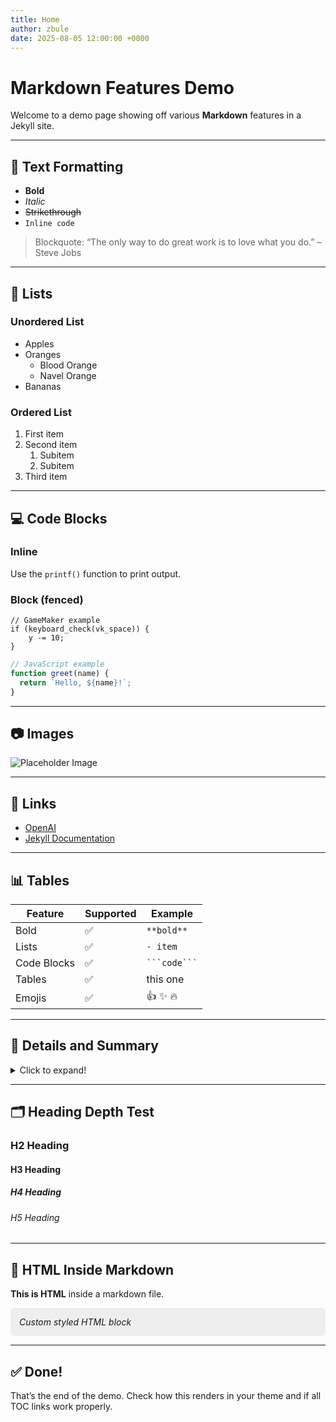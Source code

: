 ```yaml
---
title: Home
author: zbule
date: 2025-08-05 12:00:00 +0000
---
```


# Markdown Features Demo

Welcome to a demo page showing off various **Markdown** features in a Jekyll site.

---

## 📝 Text Formatting

- **Bold**
- *Italic*
- ~~Strikethrough~~
- `Inline code`

> Blockquote: “The only way to do great work is to love what you do.” – Steve Jobs

---

## 🔢 Lists

### Unordered List

- Apples
- Oranges
  - Blood Orange
  - Navel Orange
- Bananas

### Ordered List

1. First item
2. Second item
   1. Subitem
   2. Subitem
3. Third item

---

## 💻 Code Blocks

### Inline

Use the `printf()` function to print output.

### Block (fenced)

```gml
// GameMaker example
if (keyboard_check(vk_space)) {
    y -= 10;
}
````

```js
// JavaScript example
function greet(name) {
  return `Hello, ${name}!`;
}
```

---

## 📷 Images

![Placeholder Image](https://via.placeholder.com/300x150.png?text=Markdown+Image)

---

## 🔗 Links

* [OpenAI](https://openai.com)
* [Jekyll Documentation](https://jekyllrb.com/docs/)

---

## 📊 Tables

| Feature     | Supported | Example        |
| ----------- | --------- | -------------- |
| Bold        | ✅         | `**bold**`     |
| Lists       | ✅         | `- item`       |
| Code Blocks | ✅         | ` ```code``` ` |
| Tables      | ✅         | this one       |
| Emojis      | ✅         | 👍 ✨ 🔥        |

---

## 🧩 Details and Summary

<details>
<summary>Click to expand!</summary>

This is hidden by default but visible when expanded.

```python
def hello():
    print("Hello, world!")
```

</details>

---

## 🗂 Heading Depth Test

### H2 Heading

#### H3 Heading

##### H4 Heading

###### H5 Heading

---

## 🧪 HTML Inside Markdown

<p><strong>This is HTML</strong> inside a markdown file.</p>

<div style="padding: 1em; background: #eee; border-radius: 6px;">
  <em>Custom styled HTML block</em>
</div>

---

## ✅ Done!

That’s the end of the demo. Check how this renders in your theme and if all TOC links work properly.
